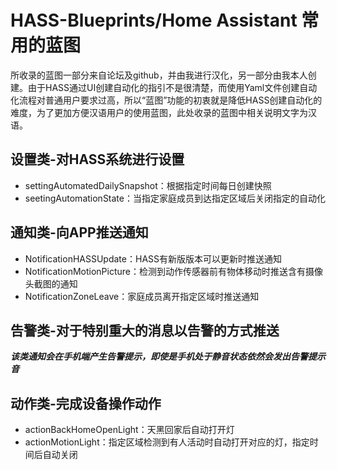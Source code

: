 # HASS-Blueprints/Home Assistant 常用的蓝图

所收录的蓝图一部分来自论坛及github，并由我进行汉化，另一部分由我本人创建。由于HASS通过UI创建自动化的指引不是很清楚，而使用Yaml文件创建自动化流程对普通用户要求过高，所以“蓝图”功能的初衷就是降低HASS创建自动化的难度，为了更加方便汉语用户的使用蓝图，此处收录的蓝图中相关说明文字为汉语。

## 设置类-对HASS系统进行设置

- settingAutomatedDailySnapshot：根据指定时间每日创建快照  
- seetingAutomationState：当指定家庭成员到达指定区域后关闭指定的自动化  

## 通知类-向APP推送通知

- NotificationHASSUpdate：HASS有新版版本可以更新时推送通知  
- NotificationMotionPicture：检测到动作传感器前有物体移动时推送含有摄像头截图的通知  
- NotificationZoneLeave：家庭成员离开指定区域时推送通知  

## 告警类-对于特别重大的消息以告警的方式推送
***该类通知会在手机端产生告警提示，即使是手机处于静音状态依然会发出告警提示音***  

## 动作类-完成设备操作动作

- actionBackHomeOpenLight：天黑回家后自动打开灯  
- actionMotionLight：指定区域检测到有人活动时自动打开对应的灯，指定时间后自动关闭  
